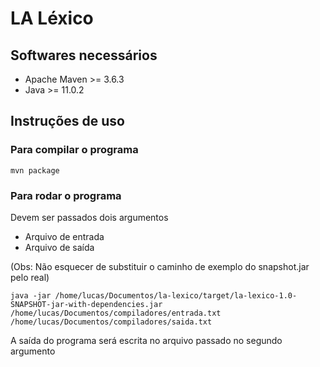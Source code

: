 # LA Léxico

## Softwares necessários

- Apache Maven >= 3.6.3
- Java >= 11.0.2

## Instruções de uso

### Para compilar o programa

    mvn package

### Para rodar o programa

Devem ser passados dois argumentos

- Arquivo de entrada
- Arquivo de saída

(Obs: Não esquecer de substituir o caminho de exemplo do snapshot.jar pelo real)

    java -jar /home/lucas/Documentos/la-lexico/target/la-lexico-1.0-SNAPSHOT-jar-with-dependencies.jar /home/lucas/Documentos/compiladores/entrada.txt /home/lucas/Documentos/compiladores/saida.txt

A saída do programa será escrita no arquivo passado no segundo argumento
